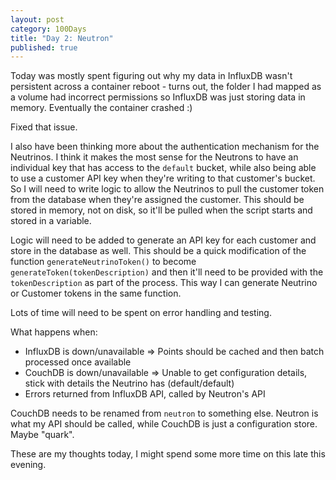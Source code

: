 ```yaml
---
layout: post
category: 100Days
title: "Day 2: Neutron"
published: true
---
```


Today was mostly spent figuring out why my data in InfluxDB wasn't persistent across a container reboot - turns out, the folder I had mapped as a volume had incorrect permissions so InfluxDB was just storing data in memory. Eventually the container crashed :)

Fixed that issue.

I also have been thinking more about the authentication mechanism for the Neutrinos. I think it makes the most sense for the Neutrons to have an individual key that has access to the `default` bucket, while also being able to use a customer API key when they're writing to that customer's bucket. So I will need to write logic to allow the Neutrinos to pull the customer token from the database when they're assigned the customer. This should be stored in memory, not on disk, so it'll be pulled when the script starts and stored in a variable.

Logic will need to be added to generate an API key for each customer and store in the database as well. This should be a quick modification of the function `generateNeutrinoToken()` to become `generateToken(tokenDescription)` and then it'll need to be provided with the `tokenDescription` as part of the process. This way I can generate Neutrino or Customer tokens in the same function.

Lots of time will need to be spent on error handling and testing. 

What happens when:

* InfluxDB is down/unavailable => Points should be cached and then batch processed once available
* CouchDB is down/unavailable => Unable to get configuration details, stick with details the Neutrino has (default/default)
* Errors returned from InfluxDB API, called by Neutron's API

CouchDB needs to be renamed from `neutron` to something else. Neutron is what my API should be called, while CouchDB is just a configuration store. Maybe "quark".

These are my thoughts today, I might spend some more time on this late this evening.